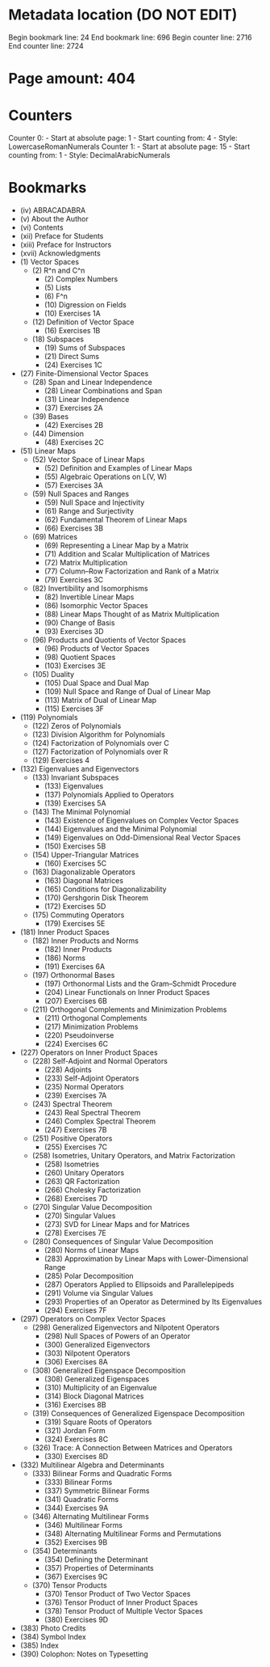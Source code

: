 # Metadata location (DO NOT EDIT)
Begin bookmark line: 24
End bookmark line: 696
Begin counter line: 2716
End counter line: 2724

# Page amount: 404

# Counters
Counter 0:
    - Start at absolute page: 1
    - Start counting from: 4
    - Style: LowercaseRomanNumerals
Counter 1:
    - Start at absolute page: 15
    - Start counting from: 1
    - Style: DecimalArabicNumerals

# Bookmarks
- (iv) ABRACADABRA
- (v) About the Author
- (vi) Contents
- (xii) Preface for Students
- (xiii) Preface for Instructors
- (xvii) Acknowledgments
- (1) Vector Spaces
    - (2) R^n and C^n
        - (2) Complex Numbers
        - (5) Lists
        - (6) F^n
        - (10) Digression on Fields
        - (10) Exercises 1A
    - (12) Definition of Vector Space
        - (16) Exercises 1B
    - (18) Subspaces
        - (19) Sums of Subspaces
        - (21) Direct Sums
        - (24) Exercises 1C
- (27) Finite-Dimensional Vector Spaces
    - (28) Span and Linear Independence
        - (28) Linear Combinations and Span
        - (31) Linear Independence
        - (37) Exercises 2A
    - (39) Bases
        - (42) Exercises 2B
    - (44) Dimension
        - (48) Exercises 2C
- (51) Linear Maps
    - (52) Vector Space of Linear Maps
        - (52) Definition and Examples of Linear Maps
        - (55) Algebraic Operations on L(V, W)
        - (57) Exercises 3A
    - (59) Null Spaces and Ranges
        - (59) Null Space and Injectivity
        - (61) Range and Surjectivity
        - (62) Fundamental Theorem of Linear Maps
        - (66) Exercises 3B
    - (69) Matrices
        - (69) Representing a Linear Map by a Matrix
        - (71) Addition and Scalar Multiplication of Matrices
        - (72) Matrix Multiplication
        - (77) Column&#8211;Row Factorization and Rank of a Matrix
        - (79) Exercises 3C
    - (82) Invertibility and Isomorphisms
        - (82) Invertible Linear Maps
        - (86) Isomorphic Vector Spaces
        - (88) Linear Maps Thought of as Matrix Multiplication
        - (90) Change of Basis
        - (93) Exercises 3D
    - (96) Products and Quotients of Vector Spaces
        - (96) Products of Vector Spaces
        - (98) Quotient Spaces
        - (103) Exercises 3E
    - (105) Duality
        - (105) Dual Space and Dual Map
        - (109) Null Space and Range of Dual of Linear Map
        - (113) Matrix of Dual of Linear Map
        - (115) Exercises 3F
- (119) Polynomials
    - (122) Zeros of Polynomials
    - (123) Division Algorithm for Polynomials
    - (124) Factorization of Polynomials over C
    - (127) Factorization of Polynomials over R
    - (129) Exercises 4
- (132) Eigenvalues and Eigenvectors
    - (133) Invariant Subspaces
        - (133) Eigenvalues
        - (137) Polynomials Applied to Operators
        - (139) Exercises 5A
    - (143) The Minimal Polynomial
        - (143) Existence of Eigenvalues on Complex Vector Spaces
        - (144) Eigenvalues and the Minimal Polynomial
        - (149) Eigenvalues on Odd-Dimensional Real Vector Spaces
        - (150) Exercises 5B
    - (154) Upper-Triangular Matrices
        - (160) Exercises 5C
    - (163) Diagonalizable Operators
        - (163) Diagonal Matrices
        - (165) Conditions for Diagonalizability
        - (170) Gershgorin Disk Theorem
        - (172) Exercises 5D
    - (175) Commuting Operators
        - (179) Exercises 5E
- (181) Inner Product Spaces
    - (182) Inner Products and Norms
        - (182) Inner Products
        - (186) Norms
        - (191) Exercises 6A
    - (197) Orthonormal Bases
        - (197) Orthonormal Lists and the Gram&#8211;Schmidt Procedure
        - (204) Linear Functionals on Inner Product Spaces
        - (207) Exercises 6B
    - (211) Orthogonal Complements and Minimization Problems
        - (211) Orthogonal Complements
        - (217) Minimization Problems
        - (220) Pseudoinverse
        - (224) Exercises 6C
- (227) Operators on Inner Product Spaces
    - (228) Self-Adjoint and Normal Operators
        - (228) Adjoints
        - (233) Self-Adjoint Operators
        - (235) Normal Operators
        - (239) Exercises 7A
    - (243) Spectral Theorem
        - (243) Real Spectral Theorem
        - (246) Complex Spectral Theorem
        - (247) Exercises 7B
    - (251) Positive Operators
        - (255) Exercises 7C
    - (258) Isometries, Unitary Operators, and Matrix Factorization
        - (258) Isometries
        - (260) Unitary Operators
        - (263) QR Factorization
        - (266) Cholesky Factorization
        - (268) Exercises 7D
    - (270) Singular Value Decomposition
        - (270) Singular Values
        - (273) SVD for Linear Maps and for Matrices
        - (278) Exercises 7E
    - (280) Consequences of Singular Value Decomposition
        - (280) Norms of Linear Maps
        - (283) Approximation by Linear Maps with Lower-Dimensional Range
        - (285) Polar Decomposition
        - (287) Operators Applied to Ellipsoids and Parallelepipeds
        - (291) Volume via Singular Values
        - (293) Properties of an Operator as Determined by Its Eigenvalues
        - (294) Exercises 7F
- (297) Operators on Complex Vector Spaces
    - (298) Generalized Eigenvectors and Nilpotent Operators
        - (298) Null Spaces of Powers of an Operator
        - (300) Generalized Eigenvectors
        - (303) Nilpotent Operators
        - (306) Exercises 8A
    - (308) Generalized Eigenspace Decomposition
        - (308) Generalized Eigenspaces
        - (310) Multiplicity of an Eigenvalue
        - (314) Block Diagonal Matrices
        - (316) Exercises 8B
    - (319) Consequences of Generalized Eigenspace Decomposition
        - (319) Square Roots of Operators
        - (321) Jordan Form
        - (324) Exercises 8C
    - (326) Trace: A Connection Between Matrices and Operators
        - (330) Exercises 8D
- (332) Multilinear Algebra and Determinants
    - (333) Bilinear Forms and Quadratic Forms
        - (333) Bilinear Forms
        - (337) Symmetric Bilinear Forms
        - (341) Quadratic Forms
        - (344) Exercises 9A
    - (346) Alternating Multilinear Forms
        - (346) Multilinear Forms
        - (348) Alternating Multilinear Forms and Permutations
        - (352) Exercises 9B
    - (354) Determinants
        - (354) Defining the Determinant
        - (357) Properties of Determinants
        - (367) Exercises 9C
    - (370) Tensor Products
        - (370) Tensor Product of Two Vector Spaces
        - (376) Tensor Product of Inner Product Spaces
        - (378) Tensor Product of Multiple Vector Spaces
        - (380) Exercises 9D
- (383) Photo Credits
- (384) Symbol Index
- (385) Index
- (390) Colophon: Notes on Typesetting
